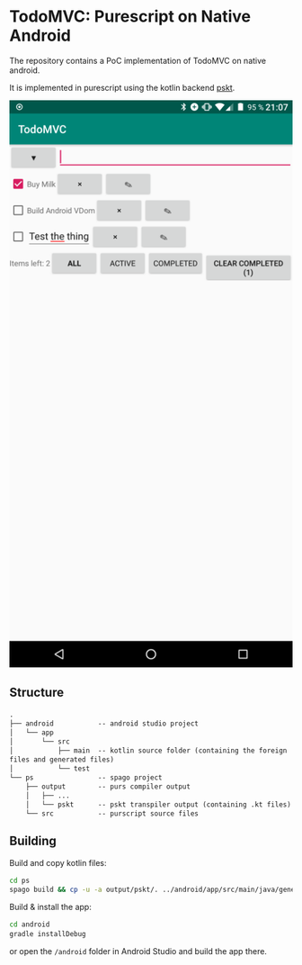 TodoMVC: Purescript on Native Android
=====================================

The repository contains a PoC implementation of TodoMVC on native android.

It is implemented in purescript using the 
kotlin backend [pskt](https://github.com/csicar/pskt).

![screenshot.png](screenshot.png)

Structure
---------

```
.
├── android           -- android studio project
│   └── app
│       └── src
│           ├── main  -- kotlin source folder (containing the foreign files and generated files)
│           └── test
└── ps                -- spago project
    ├── output        -- purs compiler output
    │   ├── ...
    │   └── pskt      -- pskt transpiler output (containing .kt files)
    └── src           -- purscript source files
```


Building
--------

Build and copy kotlin files:

```bash
cd ps
spago build && cp -u -a output/pskt/. ../android/app/src/main/java/generated
```

Build & install the app:

```bash
cd android
gradle installDebug
```

or open the `/android` folder in Android Studio and build the app there.